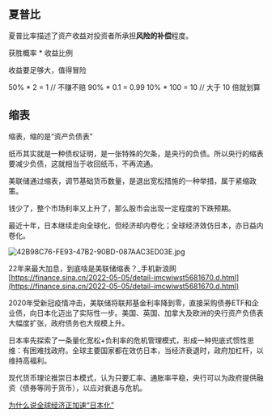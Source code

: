 
## 夏普比

夏普比率描述了资产收益对投资者所承担**风险的补偿**程度。

获胜概率 * 收益比例

收益要足够大，值得冒险

50% * 2 = 1  // 不赚不赔
90% * 0.1 = 0.99
10% * 100 = 10 // 大于 10 倍就划算

## 缩表

缩表，缩的是“资产负债表”

纸币其实就是一种债权证明，是一张特殊的欠条，是央行的负债。所以央行的缩表要减少负债，这就相当于收回纸币，不再流通。

美联储通过缩表，调节基础货币数量，是退出宽松措施的一种举措，属于紧缩政策。

钱少了，整个市场利率又上升了，那么股市会出现一定程度的下跌预期。

最近十年，日本继续走向全球化，但经济却内卷化；全球经济效仿日本，亦日益内卷化。

![42B98C76-FE93-47B2-90BD-087AAC3ED03E.jpg](https://img.oaker.bid/?url=http://tva1.sinaimg.cn/mw690/4e5d3ea7ly1hbk2bt3evij20k00a0weo.jpg)

22年来最大加息，到底啥是美联储缩表？_手机新浪网 [https://finance.sina.cn/2022-05-05/detail-imcwiwst5681670.d.html](https://finance.sina.cn/2022-05-05/detail-imcwiwst5681670.d.html)

2020年受新冠疫情冲击，美联储将联邦基金利率降到零，直接采购债券ETF和企业债，向日本化迈出了实际性一步。美国、英国、加拿大及欧洲的央行资产负债表大幅度扩张，政府债务也大规模上升。

日本率先探索了一条量化宽松+负利率的危机管理模式，形成一种兜底式惯性思维：有困难找政府。全球主要国家都在效仿日本，当经济衰退时，政府加杠杆，以维持高福利。

现代货币理论推崇日本模式，认为只要汇率、通胀率平稳，央行可以为政府提供融资（债券等同于货币），以应对衰退与危机。

[为什么说全球经济正加速“日本化”](http://www.china-cer.com.cn/shijiejingji/202006266102.html)